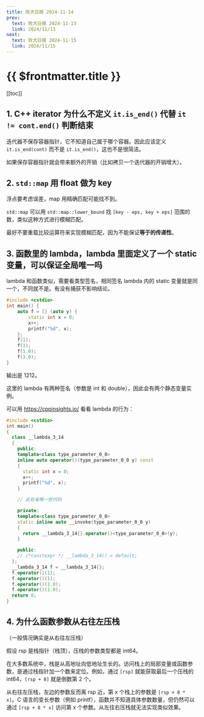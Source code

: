 ```yaml
---
title: 败犬日报 2024-11-14
prev:
  text: 败犬日报 2024-11-13
  link: 2024/11/13
next:
  text: 败犬日报 2024-11-15
  link: 2024/11/15
---
```


# {{ $frontmatter.title }}

[[toc]]

## 1. C++ iterator 为什么不定义 `it.is_end()` 代替 `it != cont.end()` 判断结束

迭代器不保存容器指针，它不知道自己属于哪个容器。因此应该定义 `it.is_end(cont)` 而不是 `it.is_end()`，这也不是很简洁。

如果保存容器指针就会带来额外的开销（比如拷贝一个迭代器的开销增大）。

## 2. `std::map` 用 float 做为 key

浮点要考虑误差，map 用精确匹配可能找不到。

`std::map` 可以用 `std::map::lower_bound` 找 `[key - eps, key + eps]` 范围的数，类似这种方式进行模糊匹配。

最好不要重载比较运算符来实现模糊匹配，因为不能保证**等于的传递性**。

## 3. 函数里的 lambda，lambda 里面定义了一个 static 变量，可以保证全局唯一吗

lambda 和函数类似，需要看类型签名，相同签名 lambda 内的 static 变量就是同一个，不同就不是。有没有捕获不影响结论。

```cpp
#include <cstdio>
int main() {
    auto f = [] (auto y) {
        static int x = 0;
        x++;
        printf("%d", x);
    };
    f(1);
    f(1);
    f(1.0);
    f(1.0);
}
```

输出是 1212。

这里的 lambda 有两种签名（参数是 int 和 double），因此会有两个静态变量实例。

可以用 <https://cppinsights.io/> 看看 lambda 的行为：

```cpp
#include <cstdio>
int main()
{
  class __lambda_3_14
  {
    public: 
    template<class type_parameter_0_0>
    inline auto operator()(type_parameter_0_0 y) const
    {
      static int x = 0;
      x++;
      printf("%d", x);
    }

    // 此处省略一些代码

    private: 
    template<class type_parameter_0_0>
    static inline auto __invoke(type_parameter_0_0 y)
    {
      return __lambda_3_14{}.operator()<type_parameter_0_0>(y);
    }

    public:
    // /*constexpr */ __lambda_3_14() = default;
  };
  __lambda_3_14 f = __lambda_3_14{};
  f.operator()(1);
  f.operator()(1);
  f.operator()(1.0);
  f.operator()(1.0);
  return 0;
}
```

## 4. 为什么函数参数从右往左压栈

（一般情况确实是从右往左压栈）

假设 rsp 是栈指针（栈顶），压栈的参数类型都是 int64。

在大多数系统中，栈是从高地址向低地址生长的。访问栈上的局部变量或函数参数，是通过栈指针加一个数来定位。例如，通过 `[rsp]` 就能获取最后一个压栈的 int64，`[rsp + 8]` 就是倒数第 2 个。

从右往左压栈，左边的参数反而离 rsp 近，第 x 个栈上的参数是 `[rsp + 8 * x]`。C 语言的变长参数（例如 printf），函数并不知道具体参数数量，但仍然可以通过 `[rsp + 8 * x]` 访问第 x 个参数。从左往右压栈就无法实现类似效果。
